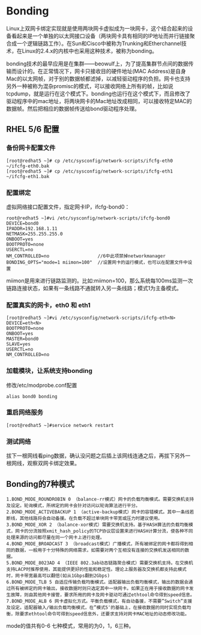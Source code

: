 # Bonding
Linux上双网卡绑定实现就是使用两块网卡虚拟成为一块网卡，这个结合起来的设备看起来是一个单独的以太网接口设备（两块网卡具有相同的IP地址而并行链接聚合成一个逻辑链路工作）。在Sun和Cisco中被称为Trunking和Etherchannel技术，在Linux的2.4.x的内核中也采用这种技术，被称为bonding。

bonding技术的最早应用是在集群——beowulf上，为了提高集群节点间的数据传输而设计的。在正常情况下，网卡只接收目的硬件地址(MAC Address)是自身Mac的以太网帧，对于别的数据帧都滤掉，以减轻驱动程序的负担。网卡也支持另外一种被称为混杂promisc的模式，可以接收网络上所有的帧，比如说tcpdump，就是运行在这个模式下。bonding也运行在这个模式下，而且修改了驱动程序中的mac地址，将两块网卡的Mac地址改成相同，可以接收特定MAC的数据帧。然后把相应的数据帧传送给bond驱动程序处理。  
## RHEL 5/6 配置
### 备份网卡配置文件  
    [root@redhat5 ~]# cp /etc/sysconfig/network-scripts/ifcfg-eth0 ~/ifcfg-eth0.bak  
    [root@redhat5 ~]# cp /etc/sysconfig/network-scripts/ifcfg-eth1 ~/ifcfg-eth1.bak

### 配置绑定  
虚拟网络接口配置文件，指定网卡IP，ifcfg-bond0：  

    root@redhat5 ~]#vi /etc/sysconfig/network-scripts/ifcfg-bond0  
    DEVICE=bond0  
    IPADDR=192.168.1.11  
    NETMASK=255.255.255.0  
    ONBOOT=yes  
    BOOTPROTO=none  
    USERCTL=no  
    NM_CONTROLLED=no                  //6中此项禁掉networkmanager
    BONDING_OPTS="mode=1 miimon=100"  //设置网卡的运行模式，也可以在配置文件中设置  

miimon是用来进行链路监测的。比如:miimon=100，那么系统每100ms监测一次链路连接状态，如果有一条线路不通就转入另一条线路；模式1为主备模式。

### 配置真实的网卡，eth0 和 eth1
    [root@redhat5 ~]#vi /etc/sysconfig/network-scripts/ifcfg-eth<N>
    DEVICE=eth<N>
    BOOTPROTO=none
    ONBOOT=yes
    MASTER=bond0
    SLAVE=yes
    USERCTL=no
    NM_CONTROLLED=no

### 加载模块，让系统支持bonding
修改/etc/modprobe.conf配置  

    alias bond0 bonding

### 重启网络服务

    [root@redhat5 ~]#service network restart

### 测试网络
拔下一根网线看ping数据，确认没问题之后插上该网线连通之后，再拔下另外一根网线，观察双网卡绑定效果。
## Bonding的7种模式
    1.BOND_MODE_ROUNDROBIN 0 （balance-rr模式）网卡的负载均衡模式。需要交换机支持及设定。轮询模式，所绑定的网卡会针对访问以轮询算法进行平分。
    2.BOND_MODE_ACTIVEBACKUP 1 （active-backup模式）网卡的容错模式。其中一条线若断线，其他线路将会自动备援。在负载不超过单块网卡带宽或压力时建议使用。
    3.BOND_MODE_XOR 2 （balance-xor模式）需要交换机支持。基于HASH算法的负载均衡模式，网卡的分流按照xmit_hash_policy的TCP协议层设置来进行HASH计算分流，使各种不同处理来源的访问都尽量在同一个网卡上进行处理。
    4.BOND_MODE_BROADCAST 3 （broadcast模式）广播模式，所有被绑定的网卡都将得到相同的数据，一般用于十分特殊的网络需求，如需要对两个互相没有连接的交换机发送相同的数据。
    5.BOND_MODE_8023AD 4 （IEEE 802.3ab动态链路聚合模式）需要交换机支持。在交换机支持LACP时推荐使用，其能提供更好的性能和稳定性。理论上服务器及交换机都支持此模式时，网卡带宽最高可以翻倍(如从1Gbps翻到2Gbps)  
    6.BOND_MODE_TLB 5 自适应传输负载均衡模式。适配器输出负载均衡模式，输出的数据会通过所有被绑定的网卡输出，接收数据时则只选定其中一块网卡。如果正在用于接收数据的网卡发生故障，则由其他网卡接管，要求所用的网卡及网卡驱动可通过ethtool命令得到speed信息。  
    7.BOND_MODE_ALB 6 网卡虚拟化方式。平衡负载模式，有自动备援，不需要”Switch”支援及设定。适配器输入/输出负载均衡模式，在”模式5″的基础上，在接收数据的同时实现负载均衡，除要求ethtool命令可得到speed信息外，还要求支持对网卡MAC地址的动态修改功能。
mode的值共有0-6 七种模式，常用的为0，1，6三种。  